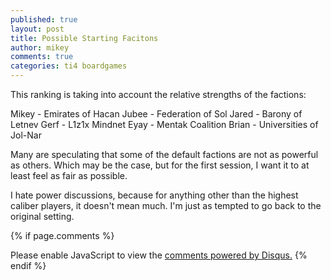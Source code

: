 ```yaml
---
published: true
layout: post
title: Possible Starting Facitons
author: mikey
comments: true
categories: ti4 boardgames
---
```

This ranking is taking into account the relative strengths of the factions:

Mikey - Emirates of Hacan
Jubee - Federation of Sol
Jared - Barony of Letnev
Gerf - L1z1x Mindnet
Eyay - Mentak Coalition
Brian - Universities of Jol-Nar

Many are speculating that some of the default factions are not as powerful as others. Which may be the case, but for the first session, I want it to at least feel as fair as possible.

I hate power discussions, because for anything other than the highest caliber players, it doesn't mean much. I'm just as tempted to go back to the original setting.

{% if page.comments %}
<div id="disqus_thread"></div>
<script>

/**
*  RECOMMENDED CONFIGURATION VARIABLES: EDIT AND UNCOMMENT THE SECTION BELOW TO INSERT DYNAMIC VALUES FROM YOUR PLATFORM OR CMS.
*  LEARN WHY DEFINING THESE VARIABLES IS IMPORTANT: https://disqus.com/admin/universalcode/#configuration-variables*/
/*
var disqus_config = function () {
this.page.url = PAGE_URL;  // Replace PAGE_URL with your page's canonical URL variable
this.page.identifier = PAGE_IDENTIFIER; // Replace PAGE_IDENTIFIER with your page's unique identifier variable
};
*/
(function() { // DON'T EDIT BELOW THIS LINE
var d = document, s = d.createElement('script');
s.src = 'https://mikeymischief-github-io.disqus.com/embed.js';
s.setAttribute('data-timestamp', +new Date());
(d.head || d.body).appendChild(s);
})();
</script>
<noscript>Please enable JavaScript to view the <a href="https://disqus.com/?ref_noscript">comments powered by Disqus.</a></noscript>
<script id="dsq-count-scr" src="//mikeymischief-github-io.disqus.com/count.js" async></script>                            
{% endif %}
